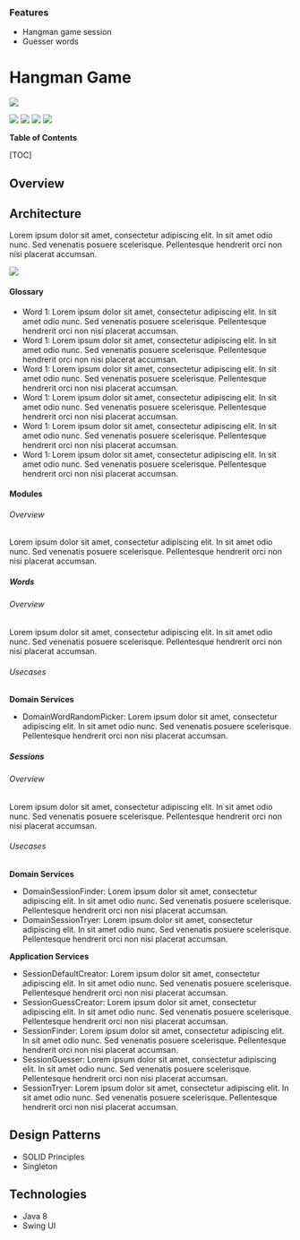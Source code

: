 ### Features

- Hangman game session
- Guesser words

# Hangman Game

![](https://media.istockphoto.com/illustrations/simple-illustration-of-hangman-game-illustration-id1196954772?k=20&m=1196954772&s=612x612&w=0&h=nzsr9bCwxp9xW3dp-nBJeXE7TVGqnWtdJpbaXvEyl3E=)

![](https://img.shields.io/github/stars/fraruiz/hangman) ![](https://img.shields.io/github/forks/fraruiz/hangman) ![](https://img.shields.io/github/tag/fraruiz/hangman) ![](https://img.shields.io/github/release/fraruiz/hangman)

**Table of Contents**

[TOC]

## Overview

## Architecture

Lorem ipsum dolor sit amet, consectetur adipiscing elit. In sit amet odio nunc. Sed venenatis posuere scelerisque.
Pellentesque hendrerit orci non nisi placerat accumsan.

![](https://miro.medium.com/max/700/1*2nqUx2LoWvC2sK91HVZcFQ.png)

#### Glossary

- Word 1: Lorem ipsum dolor sit amet, consectetur adipiscing elit. In sit amet odio nunc. Sed venenatis posuere
  scelerisque. Pellentesque hendrerit orci non nisi placerat accumsan.
- Word 1: Lorem ipsum dolor sit amet, consectetur adipiscing elit. In sit amet odio nunc. Sed venenatis posuere
  scelerisque. Pellentesque hendrerit orci non nisi placerat accumsan.
- Word 1: Lorem ipsum dolor sit amet, consectetur adipiscing elit. In sit amet odio nunc. Sed venenatis posuere
  scelerisque. Pellentesque hendrerit orci non nisi placerat accumsan.
- Word 1: Lorem ipsum dolor sit amet, consectetur adipiscing elit. In sit amet odio nunc. Sed venenatis posuere
  scelerisque. Pellentesque hendrerit orci non nisi placerat accumsan.
- Word 1: Lorem ipsum dolor sit amet, consectetur adipiscing elit. In sit amet odio nunc. Sed venenatis posuere
  scelerisque. Pellentesque hendrerit orci non nisi placerat accumsan.
- Word 1: Lorem ipsum dolor sit amet, consectetur adipiscing elit. In sit amet odio nunc. Sed venenatis posuere
  scelerisque. Pellentesque hendrerit orci non nisi placerat accumsan.

#### Modules

###### Overview

Lorem ipsum dolor sit amet, consectetur adipiscing elit. In sit amet odio nunc. Sed venenatis posuere scelerisque.
Pellentesque hendrerit orci non nisi placerat accumsan.

##### Words

###### Overview

Lorem ipsum dolor sit amet, consectetur adipiscing elit. In sit amet odio nunc. Sed venenatis posuere scelerisque.
Pellentesque hendrerit orci non nisi placerat accumsan.

###### Usecases

**Domain Services**

- DomainWordRandomPicker: Lorem ipsum dolor sit amet, consectetur adipiscing elit. In sit amet odio nunc. Sed venenatis
  posuere scelerisque. Pellentesque hendrerit orci non nisi placerat accumsan.

##### Sessions

###### Overview

Lorem ipsum dolor sit amet, consectetur adipiscing elit. In sit amet odio nunc. Sed venenatis posuere scelerisque.
Pellentesque hendrerit orci non nisi placerat accumsan.

###### Usecases

**Domain Services**

- DomainSessionFinder: Lorem ipsum dolor sit amet, consectetur adipiscing elit. In sit amet odio nunc. Sed venenatis
  posuere scelerisque. Pellentesque hendrerit orci non nisi placerat accumsan.
- DomainSessionTryer: Lorem ipsum dolor sit amet, consectetur adipiscing elit. In sit amet odio nunc. Sed venenatis
  posuere scelerisque. Pellentesque hendrerit orci non nisi placerat accumsan.

**Application Services**

- SessionDefaultCreator: Lorem ipsum dolor sit amet, consectetur adipiscing elit. In sit amet odio nunc. Sed venenatis
  posuere scelerisque. Pellentesque hendrerit orci non nisi placerat accumsan.
- SessionGuessCreator: Lorem ipsum dolor sit amet, consectetur adipiscing elit. In sit amet odio nunc. Sed venenatis
  posuere scelerisque. Pellentesque hendrerit orci non nisi placerat accumsan.
- SessionFinder: Lorem ipsum dolor sit amet, consectetur adipiscing elit. In sit amet odio nunc. Sed venenatis posuere
  scelerisque. Pellentesque hendrerit orci non nisi placerat accumsan.
- SessionGuesser: Lorem ipsum dolor sit amet, consectetur adipiscing elit. In sit amet odio nunc. Sed venenatis posuere
  scelerisque. Pellentesque hendrerit orci non nisi placerat accumsan.
- SessionTryer: Lorem ipsum dolor sit amet, consectetur adipiscing elit. In sit amet odio nunc. Sed venenatis posuere
  scelerisque. Pellentesque hendrerit orci non nisi placerat accumsan.

## Design Patterns

- SOLID Principles
- Singleton

## Technologies

- Java 8
- Swing UI
